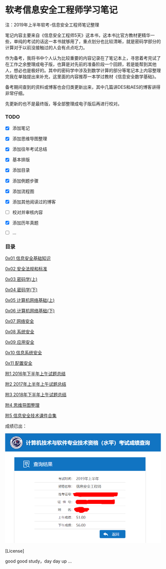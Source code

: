 # 软考信息安全工程师学习笔记

注：2019年上半年软考-信息安全工程师笔记整理



笔记内容主要来自《信息安全工程师5天》这本书，这本书比官方教材更精华一些，单纯的考试的话这一本书就够用了，重点划分也比较清晰，就是密码学部分的计算对于以前没接触过的人会有点点吃力。

作为备考，我将书中个人认为比较重要的内容记录在了笔记本上，寻思着考完试了在工作之余整理成电子版，也算是对先前的准备阶段一个回顾，若是能帮到其他人，想必也是极好的。其中的密码学中涉及到数学计算的部分等笔记本上内容整理完我在单独提出来补充，这里面的内容推荐一本学过教材《信息安全数学基础》。

备考期间查到的资料或博客也会归类更新出来，其中几篇讲DES和AES的博客讲得非常仔细。

先更新的也不是最终版，等全部整理成电子版后再进行校对。



### TODO

- [x] 添加笔记
- [x] 添加思维导图整理
- [x] 添加往年考试总结
- [x] 基本排版
- [x] 添加目录
- [x] 添加例题步骤
- [x] 添加流程图
- [x] 添加其他阅读过的博客
- [ ] 校对并审核内容
- [x] 添加历年真题
- [ ] ...



### 目录

[0x01 信息安全基础知识](./01信息安全基础知识.md)

[0x02 安全法规和标准](./02安全法规和标准.md)

[0x03 密码学(上)](./03密码学(上).md)

[0x04 密码学(下)](./04密码学(下).md)

[0x05 计算机网络基础(上)](./05计算机网络基础(上).md)

[0x06 计算机网络基础(下)](./06计算机网络基础(下).md)

[0x07 网络安全](./07网络安全.md)

[0x08 系统安全](./系统安全.md)

[0x09 应用安全](./09应用安全.md)

[0x10 信息系统安全](./10信息系统安全.md)

[0x11 配置安全](./11配置安全.md)



[附1 2016年下半年上午试题总结](./2016年下半年上午试题总结.md)

[附2 2017年上半年上午试题总结](./2017年上半年上午试题总结.md)

[附3 2018年下半年上午试题总结](./2018年上半年上午试题总结.md)

[附4 思维导图整理](./思维导图整理.md)

[附5 信息安全技术课件合集](http://cc.jlu.edu.cn/G2S/Template/View.aspx?courseId=712&topMenuId=132132&action=view&type=&name=&menuType=1&curfolid=132689)

成绩已出：

![](./grade.png)





[License]

good good study，day day up ...